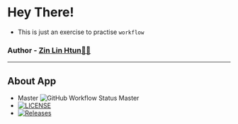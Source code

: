 # Hey There!
- This is just an exercise to practise `workflow`

### Author - [Zin Lin Htun👨🏻](https://github.com/zin-lin)

<hr/>

## About App

- Master ![GitHub Workflow Status Master](https://img.shields.io/github/actions/workflow/status/zin-lin/TheWorld/main.yml)
- [![LICENSE](https://img.shields.io/github/license/zin-lin/TheWorld.svg?style=flat-square)](https://github.com/zin-lin/TheWorld/blob/main/LICENCE)
- [![Releases](https://img.shields.io/github/release/zin-lin/TheWorld/all.svg?style=flat-square)](https://github.com/zin-lin/TheWorld/releases)